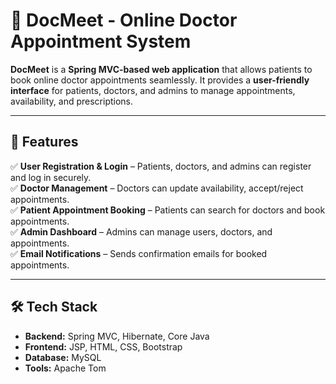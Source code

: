 # 📌 DocMeet - Online Doctor Appointment System  

**DocMeet** is a **Spring MVC-based web application** that allows patients to book online doctor appointments seamlessly. It provides a **user-friendly interface** for patients, doctors, and admins to manage appointments, availability, and prescriptions.  

---

## 🚀 Features  
✅ **User Registration & Login** – Patients, doctors, and admins can register and log in securely.  
✅ **Doctor Management** – Doctors can update availability, accept/reject appointments.  
✅ **Patient Appointment Booking** – Patients can search for doctors and book appointments.  
✅ **Admin Dashboard** – Admins can manage users, doctors, and appointments.  
✅ **Email Notifications** – Sends confirmation emails for booked appointments.  

---

## 🛠️ Tech Stack  
- **Backend:** Spring MVC, Hibernate, Core Java  
- **Frontend:** JSP, HTML, CSS, Bootstrap  
- **Database:** MySQL  
- **Tools:** Apache Tom
